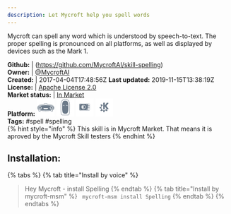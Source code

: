 ```yaml
---
description: Let Mycroft help you spell words
---
```

Mycroft can spell any word which is understood by speech-to-text.  The proper spelling is pronounced on all platforms, as well as displayed by devices such as the Mark 1.

**Github:** | (https://github.com/MycroftAI/skill-spelling)  
**Owner:** | [@MycroftAI](https://github.com/MycroftAI)  
**Created:** | 2017-04-04T17:48:56Z  **Last updated:** 2019-11-15T13:38:19Z  
**License:** | [Apache License 2.0](https://api.github.com/licenses/apache-2.0)  
**Market status:** | [In Market](https://market.mycroft.ai/skill/mycroft-spelling)  
**Platform:**   ![](.gitbook/assets/mark-1-icon.png)  ![](.gitbook/assets/mark-2-icon.png)  ![](.gitbook/assets/picroft-icon.png)  ![](.gitbook/assets/kde.png)   
**Tags:** \#spell \#spelling   
{% hint style="info" %}
This skill is in Mycroft Market. That means it is aproved by the Mycroft Skill testers
{% endhint %}
    
## Installation:  
{% tabs %}
{% tab title="Install by voice" %}
> Hey Mycroft - install Spelling
{% endtab %}
  {% tab title="Install by mycroft-msm" %}
``` mycroft-msm install Spelling```
{% endtab %}
  {% endtabs %}
  